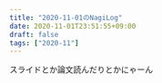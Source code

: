 ```yaml
---
title: "2020-11-01のNagiLog"
date: 2020-11-01T23:51:55+09:00
draft: false
tags: ["2020-11"]
---
```


スライドとか論文読んだりとかにゃーん

